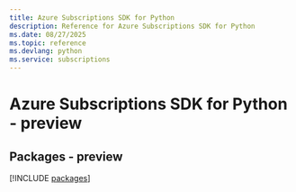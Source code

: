 ```yaml
---
title: Azure Subscriptions SDK for Python
description: Reference for Azure Subscriptions SDK for Python
ms.date: 08/27/2025
ms.topic: reference
ms.devlang: python
ms.service: subscriptions
---
```

# Azure Subscriptions SDK for Python - preview
## Packages - preview
[!INCLUDE [packages](subscriptions-index.md)]